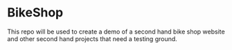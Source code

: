 # BikeShop
This repo will be used to create a demo of a second hand bike shop website and other second hand projects that need a testing ground.
